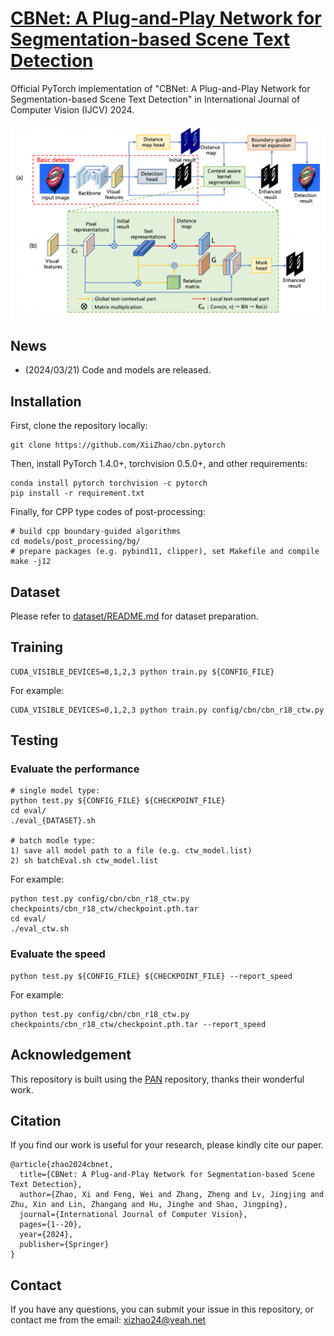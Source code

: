 
# [CBNet: A Plug-and-Play Network for Segmentation-based Scene Text Detection](https://link.springer.com/article/10.1007/s11263-024-02022-w)
Official PyTorch implementation of "CBNet: A Plug-and-Play Network for Segmentation-based Scene Text Detection" in International Journal of Computer Vision (IJCV) 2024.

![](overview.png)

## News
- (2024/03/21)  Code and models are released.

## Installation

First, clone the repository locally:

```shell
git clone https://github.com/XiiZhao/cbn.pytorch
```

Then, install PyTorch 1.4.0+, torchvision 0.5.0+, and other requirements:

```shell
conda install pytorch torchvision -c pytorch
pip install -r requirement.txt
```

Finally, for CPP type codes of post-processing:

```shell
# build cpp boundary-guided algorithms
cd models/post_processing/bg/
# prepare packages (e.g. pybind11, clipper), set Makefile and compile
make -j12
```

## Dataset
Please refer to [dataset/README.md](dataset/README.md) for dataset preparation.

## Training
```shell
CUDA_VISIBLE_DEVICES=0,1,2,3 python train.py ${CONFIG_FILE}
```
For example:
```shell
CUDA_VISIBLE_DEVICES=0,1,2,3 python train.py config/cbn/cbn_r18_ctw.py
```

## Testing

### Evaluate the performance

```shell
# single model type:
python test.py ${CONFIG_FILE} ${CHECKPOINT_FILE}
cd eval/
./eval_{DATASET}.sh

# batch modle type:
1) save all model path to a file (e.g. ctw_model.list)
2) sh batchEval.sh ctw_model.list
```
For example:
```shell
python test.py config/cbn/cbn_r18_ctw.py checkpoints/cbn_r18_ctw/checkpoint.pth.tar
cd eval/
./eval_ctw.sh
```

### Evaluate the speed

```shell script
python test.py ${CONFIG_FILE} ${CHECKPOINT_FILE} --report_speed
```
For example:
```shell script
python test.py config/cbn/cbn_r18_ctw.py checkpoints/cbn_r18_ctw/checkpoint.pth.tar --report_speed
```

## Acknowledgement
This repository is built using the [PAN](https://github.com/whai362/pan_pp.pytorch) repository, thanks their wonderful work.


## Citation

If you find our work is useful for your research, please kindly cite our paper.

```
@article{zhao2024cbnet,
  title={CBNet: A Plug-and-Play Network for Segmentation-based Scene Text Detection},
  author={Zhao, Xi and Feng, Wei and Zhang, Zheng and Lv, Jingjing and Zhu, Xin and Lin, Zhangang and Hu, Jinghe and Shao, Jingping},
  journal={International Journal of Computer Vision},
  pages={1--20},
  year={2024},
  publisher={Springer}
}
```

## Contact

If you have any questions, you can submit your issue in this repository, or contact me from the email: xizhao24@yeah.net

